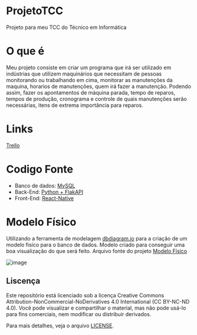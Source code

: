 # ProjetoTCC
Projeto para meu TCC do Técnico em Informática

# O que é
Meu projeto consiste em criar um programa que irá ser utilizado em indústrias que utilizem maquinários que necessitam de pessoas monitorando ou trabalhando em cima, monitorar as manutenções da maquina, horarios de manutenções, quem irá fazer a manutenção. 
Podendo assim, fazer os apontamentos de máquina parada, tempo de reparos, tempos de produção, cronograma e controle de quais manutenções serão necessárias, itens de extrema importância para reparos.

# Links 
[Trello](https://trello.com/b/2zx0wjCj/matheus-augusto-daminelli)

# Codigo Fonte
+ Banco de dados: [MySQL](https://dev.mysql.com/doc/)
+ Back-End: [Python + FlakAPI](https://docs.python.org/3/)
+ Front-End: [React-Native](https://reactnative.dev/docs/getting-started)


# Modelo Físico
Utilizando a ferramenta de modelagem [dbdiagram.io](https://dbdiagram.io/home) para a criação de um modelo fisíco para o banco de dados. Modelo criado para conseguir uma boa visualização do que será feito.
Arquivo fonte do projeto [Modelo Físico](https://dbdiagram.io/d/tcc-66bb96178b4bb5230e04d3db)

![image](https://github.com/user-attachments/assets/7ebbf1e7-dc4a-40d6-91cf-7848001ad756)

## Liscença

Este repositório está licenciado sob a licença Creative Commons Attribution-NonCommercial-NoDerivatives 4.0 International (CC BY-NC-ND 4.0). Você pode visualizar e compartilhar o material, mas não pode usá-lo para fins comerciais, nem modificar ou distribuir derivados.

Para mais detalhes, veja o arquivo [LICENSE](./LICENSE).
